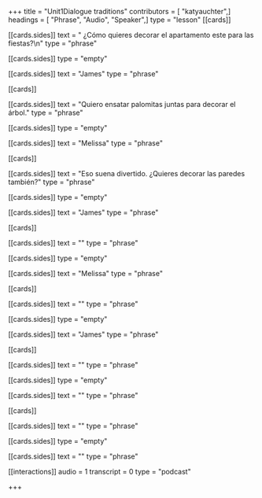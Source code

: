 +++
title = "Unit1Dialogue traditions"
contributors = [ "katyauchter",]
headings = [ "Phrase", "Audio", "Speaker",]
type = "lesson"
[[cards]]

[[cards.sides]]
text = " ¿Cómo quieres decorar el apartamento este para las fiestas?\n"
type = "phrase"

[[cards.sides]]
type = "empty"

[[cards.sides]]
text = "James"
type = "phrase"

[[cards]]

[[cards.sides]]
text = "Quiero ensatar palomitas juntas para decorar el árbol."
type = "phrase"

[[cards.sides]]
type = "empty"

[[cards.sides]]
text = "Melissa"
type = "phrase"

[[cards]]

[[cards.sides]]
text = "Eso suena divertido. ¿Quieres decorar las paredes también?"
type = "phrase"

[[cards.sides]]
type = "empty"

[[cards.sides]]
text = "James"
type = "phrase"

[[cards]]

[[cards.sides]]
text = ""
type = "phrase"

[[cards.sides]]
type = "empty"

[[cards.sides]]
text = "Melissa"
type = "phrase"

[[cards]]

[[cards.sides]]
text = ""
type = "phrase"

[[cards.sides]]
type = "empty"

[[cards.sides]]
text = "James"
type = "phrase"

[[cards]]

[[cards.sides]]
text = ""
type = "phrase"

[[cards.sides]]
type = "empty"

[[cards.sides]]
text = ""
type = "phrase"

[[cards]]

[[cards.sides]]
text = ""
type = "phrase"

[[cards.sides]]
type = "empty"

[[cards.sides]]
text = ""
type = "phrase"

[[interactions]]
audio = 1
transcript = 0
type = "podcast"

+++
